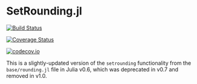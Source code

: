 # SetRounding.jl

[![Build Status](https://travis-ci.org/dpsanders/SetRounding.jl.svg?branch=master)](https://travis-ci.org/dpsanders/SetRounding.jl)

[![Coverage Status](https://coveralls.io/repos/dpsanders/SetRounding.jl/badge.svg?branch=master&service=github)](https://coveralls.io/github/dpsanders/SetRounding.jl?branch=master)

[![codecov.io](http://codecov.io/github/dpsanders/SetRounding.jl/coverage.svg?branch=master)](http://codecov.io/github/dpsanders/SetRounding.jl?branch=master)


This is a slightly-updated version of the `setrounding` functionality from the `base/rounding.jl` file in Julia v0.6, which was deprecated in v0.7 and removed in v1.0.
